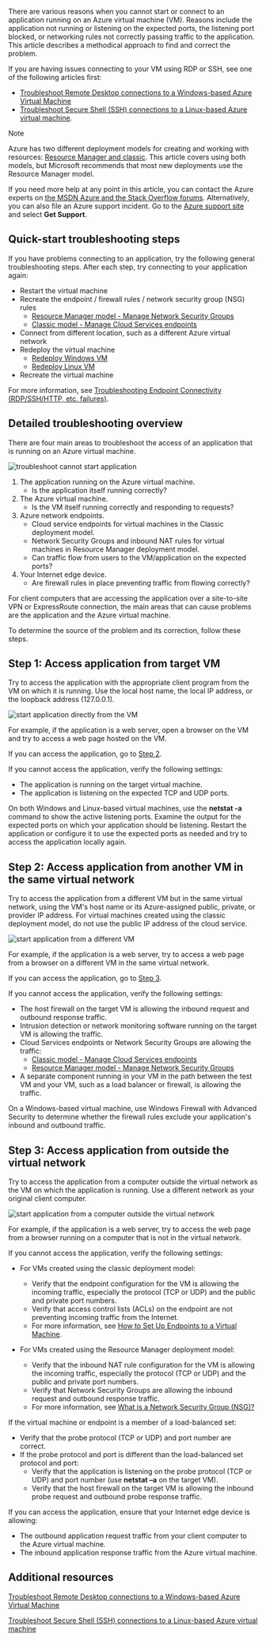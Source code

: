 There are various reasons when you cannot start or connect to an application running on an Azure virtual machine (VM). Reasons include the application not running or listening on the expected ports, the listening port blocked, or networking rules not correctly passing traffic to the application. This article describes a methodical approach to find and correct the problem.

If you are having issues connecting to your VM using RDP or SSH, see one of the following articles first:

* [Troubleshoot Remote Desktop connections to a Windows-based Azure Virtual Machine](../articles/virtual-machines/windows/troubleshoot-rdp-connection.md)
* [Troubleshoot Secure Shell (SSH) connections to a Linux-based Azure virtual machine](../articles/virtual-machines/linux/troubleshoot-ssh-connection.md).

> [!NOTE]
> Azure has two different deployment models for creating and working with resources: [Resource Manager and classic](../articles/resource-manager-deployment-model.md). This article covers using both models, but Microsoft recommends that most new deployments use the Resource Manager model.

If you need more help at any point in this article, you can contact the Azure experts on [the MSDN Azure and the Stack Overflow forums](https://azure.microsoft.com/support/forums/). Alternatively, you can also file an Azure support incident. Go to the [Azure support site](https://azure.microsoft.com/support/options/) and select **Get Support**.

## Quick-start troubleshooting steps
If you have problems connecting to an application, try the following general troubleshooting steps. After each step, try connecting to your application again:

* Restart the virtual machine
* Recreate the endpoint / firewall rules / network security group (NSG) rules
  * [Resource Manager model - Manage Network Security Groups](../articles/virtual-network/virtual-networks-create-nsg-arm-pportal.md)
  * [Classic model - Manage Cloud Services endpoints](../articles/cloud-services/cloud-services-enable-communication-role-instances.md)
* Connect from different location, such as a different Azure virtual network
* Redeploy the virtual machine
  * [Redeploy Windows VM](../articles/virtual-machines/windows/redeploy-to-new-node.md)
  * [Redeploy Linux VM](../articles/virtual-machines/linux/redeploy-to-new-node.md)
* Recreate the virtual machine

For more information, see [Troubleshooting Endpoint Connectivity (RDP/SSH/HTTP, etc. failures)](https://social.msdn.microsoft.com/Forums/azure/en-US/538a8f18-7c1f-4d6e-b81c-70c00e25c93d/troubleshooting-endpoint-connectivity-rdpsshhttp-etc-failures?forum=WAVirtualMachinesforWindows).

## Detailed troubleshooting overview
There are four main areas to troubleshoot the access of an application that is running on an Azure virtual machine.

![troubleshoot cannot start application](./media/virtual-machines-common-troubleshoot-app-connection/tshoot_app_access1.png)

1. The application running on the Azure virtual machine.
   * Is the application itself running correctly?
2. The Azure virtual machine.
   * Is the VM itself running correctly and responding to requests?
3. Azure network endpoints.
   * Cloud service endpoints for virtual machines in the Classic deployment model.
   * Network Security Groups and inbound NAT rules for virtual machines in Resource Manager deployment model.
   * Can traffic flow from users to the VM/application on the expected ports?
4. Your Internet edge device.
   * Are firewall rules in place preventing traffic from flowing correctly?

For client computers that are accessing the application over a site-to-site VPN or ExpressRoute connection, the main areas that can cause problems are the application and the Azure virtual machine.

To determine the source of the problem and its correction, follow these steps.

## Step 1: Access application from target VM
Try to access the application with the appropriate client program from the VM on which it is running. Use the local host name, the local IP address, or the loopback address (127.0.0.1).

![start application directly from the VM](./media/virtual-machines-common-troubleshoot-app-connection/tshoot_app_access2.png)

For example, if the application is a web server, open a browser on the VM and try to access a web page hosted on the VM.

If you can access the application, go to [Step 2](#step2).

If you cannot access the application, verify the following settings:

* The application is running on the target virtual machine.
* The application is listening on the expected TCP and UDP ports.

On both Windows and Linux-based virtual machines, use the **netstat -a** command to show the active listening ports. Examine the output for the expected ports on which your application should be listening. Restart the application or configure it to use the expected ports as needed and try to access the application locally again.

## <a id="step2"></a>Step 2: Access application from another VM in the same virtual network
Try to access the application from a different VM but in the same virtual network, using the VM's host name or its Azure-assigned public, private, or provider IP address. For virtual machines created using the classic deployment model, do not use the public IP address of the cloud service.

![start application from a different VM](./media/virtual-machines-common-troubleshoot-app-connection/tshoot_app_access3.png)

For example, if the application is a web server, try to access a web page from a browser on a different VM in the same virtual network.

If you can access the application, go to [Step 3](#step3).

If you cannot access the application, verify the following settings:

* The host firewall on the target VM is allowing the inbound request and outbound response traffic.
* Intrusion detection or network monitoring software running on the target VM is allowing the traffic.
* Cloud Services endpoints or Network Security Groups are allowing the traffic:
  * [Classic model - Manage Cloud Services endpoints](../articles/cloud-services/cloud-services-enable-communication-role-instances.md)
  * [Resource Manager model - Manage Network Security Groups](../articles/virtual-network/virtual-networks-create-nsg-arm-pportal.md)
* A separate component running in your VM in the path between the test VM and your VM, such as a load balancer or firewall, is allowing the traffic.

On a Windows-based virtual machine, use Windows Firewall with Advanced Security to determine whether the firewall rules exclude your application's inbound and outbound traffic.

## <a id="step3"></a>Step 3: Access application from outside the virtual network
Try to access the application from a computer outside the virtual network as the VM on which the application is running. Use a different network as your original client computer.

![start application from a computer outside the virtual network](./media/virtual-machines-common-troubleshoot-app-connection/tshoot_app_access4.png)

For example, if the application is a web server, try to access the web page from a browser running on a computer that is not in the virtual network.

If you cannot access the application, verify the following settings:

* For VMs created using the classic deployment model:
  
  * Verify that the endpoint configuration for the VM is allowing the incoming traffic, especially the protocol (TCP or UDP) and the public and private port numbers.
  * Verify that access control lists (ACLs) on the endpoint are not preventing incoming traffic from the Internet.
  * For more information, see [How to Set Up Endpoints to a Virtual Machine](../articles/virtual-machines/windows/classic/setup-endpoints.md?toc=%2fazure%2fvirtual-machines%2fwindows%2fclassic%2ftoc.json).
* For VMs created using the Resource Manager deployment model:
  
  * Verify that the inbound NAT rule configuration for the VM is allowing the incoming traffic, especially the protocol (TCP or UDP) and the public and private port numbers.
  * Verify that Network Security Groups are allowing the inbound request and outbound response traffic.
  * For more information, see [What is a Network Security Group (NSG)?](../articles/virtual-network/virtual-networks-nsg.md)

If the virtual machine or endpoint is a member of a load-balanced set:

* Verify that the probe protocol (TCP or UDP) and port number are correct.
* If the probe protocol and port is different than the load-balanced set protocol and port:
  * Verify that the application is listening on the probe protocol (TCP or UDP) and port number (use **netstat –a** on the target VM).
  * Verify that the host firewall on the target VM is allowing the inbound probe request and outbound probe response traffic.

If you can access the application, ensure that your Internet edge device is allowing:

* The outbound application request traffic from your client computer to the Azure virtual machine.
* The inbound application response traffic from the Azure virtual machine.

## Additional resources
[Troubleshoot Remote Desktop connections to a Windows-based Azure Virtual Machine](../articles/virtual-machines/windows/troubleshoot-rdp-connection.md)

[Troubleshoot Secure Shell (SSH) connections to a Linux-based Azure virtual machine](../articles/virtual-machines/linux/troubleshoot-ssh-connection.md)

